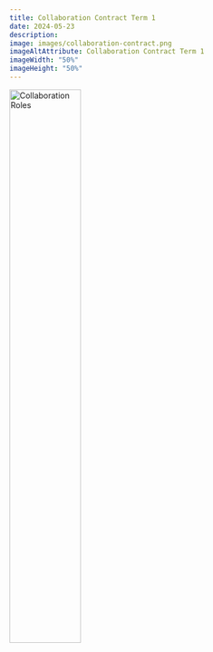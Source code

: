 ```yaml
---
title: Collaboration Contract Term 1
date: 2024-05-23
description: 
image: images/collaboration-contract.png
imageAltAttribute: Collaboration Contract Term 1
imageWidth: "50%"
imageHeight: "50%"
---
```


<img alt="Collaboration Roles" src="/images/collaboration-roles.png" width="50%" height="50%" />